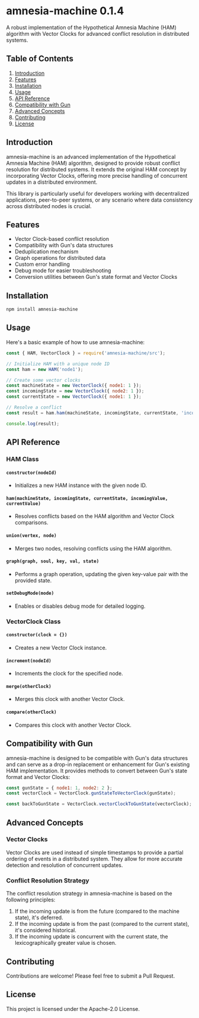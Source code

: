 # amnesia-machine 0.1.4

A robust implementation of the Hypothetical Amnesia Machine (HAM) algorithm with Vector Clocks for advanced conflict resolution in distributed systems.

## Table of Contents

1. [Introduction](#introduction)
2. [Features](#features)
3. [Installation](#installation)
4. [Usage](#usage)
5. [API Reference](#api-reference)
6. [Compatibility with Gun](#compatibility-with-gun)
7. [Advanced Concepts](#advanced-concepts)
8. [Contributing](#contributing)
9. [License](#license)

## Introduction

amnesia-machine is an advanced implementation of the Hypothetical Amnesia Machine (HAM) algorithm, designed to provide robust conflict resolution for distributed systems. It extends the original HAM concept by incorporating Vector Clocks, offering more precise handling of concurrent updates in a distributed environment.

This library is particularly useful for developers working with decentralized applications, peer-to-peer systems, or any scenario where data consistency across distributed nodes is crucial.

## Features

- Vector Clock-based conflict resolution
- Compatibility with Gun's data structures
- Deduplication mechanism
- Graph operations for distributed data
- Custom error handling
- Debug mode for easier troubleshooting
- Conversion utilities between Gun's state format and Vector Clocks

## Installation

```bash
npm install amnesia-machine
```

## Usage

Here's a basic example of how to use amnesia-machine:

```javascript
const { HAM, VectorClock } = require('amnesia-machine/src');

// Initialize HAM with a unique node ID
const ham = new HAM('node1');

// Create some vector clocks
const machineState = new VectorClock({ node1: 1 });
const incomingState = new VectorClock({ node2: 1 });
const currentState = new VectorClock({ node1: 1 });

// Resolve a conflict
const result = ham.ham(machineState, incomingState, currentState, 'incoming value', 'current value');

console.log(result);
```

## API Reference

### HAM Class

#### `constructor(nodeId)`
- Initializes a new HAM instance with the given node ID.

#### `ham(machineState, incomingState, currentState, incomingValue, currentValue)`
- Resolves conflicts based on the HAM algorithm and Vector Clock comparisons.

#### `union(vertex, node)`
- Merges two nodes, resolving conflicts using the HAM algorithm.

#### `graph(graph, soul, key, val, state)`
- Performs a graph operation, updating the given key-value pair with the provided state.

#### `setDebugMode(mode)`
- Enables or disables debug mode for detailed logging.

### VectorClock Class

#### `constructor(clock = {})`
- Creates a new Vector Clock instance.

#### `increment(nodeId)`
- Increments the clock for the specified node.

#### `merge(otherClock)`
- Merges this clock with another Vector Clock.

#### `compare(otherClock)`
- Compares this clock with another Vector Clock.

## Compatibility with Gun

amnesia-machine is designed to be compatible with Gun's data structures and can serve as a drop-in replacement or enhancement for Gun's existing HAM implementation. It provides methods to convert between Gun's state format and Vector Clocks:

```javascript
const gunState = { node1: 1, node2: 2 };
const vectorClock = VectorClock.gunStateToVectorClock(gunState);

const backToGunState = VectorClock.vectorClockToGunState(vectorClock);
```

## Advanced Concepts

### Vector Clocks

Vector Clocks are used instead of simple timestamps to provide a partial ordering of events in a distributed system. They allow for more accurate detection and resolution of concurrent updates.

### Conflict Resolution Strategy

The conflict resolution strategy in amnesia-machine is based on the following principles:

1. If the incoming update is from the future (compared to the machine state), it's deferred.
2. If the incoming update is from the past (compared to the current state), it's considered historical.
3. If the incoming update is concurrent with the current state, the lexicographically greater value is chosen.

## Contributing

Contributions are welcome! Please feel free to submit a Pull Request.

## License

This project is licensed under the Apache-2.0 License.
